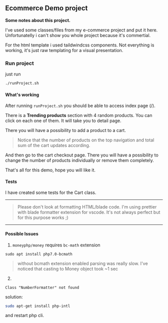 ## Ecommerce Demo project


**Some notes about this project.**

I've used some classes/files from my e-commerce project and put it here. Unfortunatelly i can't show you whole project because it's commertial.


For the html template i used taildwindcss components. Not everything is working, it's just raw templating for a visual presentation.

### Run project

just run

```bash
./runProject.sh
```


#### What's working
After running `runProject.sh` you should be able to access index page (/). 

There is a **Trending products** section with 4 random products. You can click on each one of them. It will take you to detail page.

There you will have a possibility to add a product to a cart.

> Notice that the number of products on the top navigation and total sum of the cart updates according.

And then go to the cart checkout page. There you will have a possibility to change the number of products individually or remove them completely.

That's all for this demo, hope you will like it.


#### Tests
I have created some tests for the Cart class.

_____
> Please don't look at formatting HTML/blade code. I'm using prettier with blade formatter extension for vscode. It's not always perfect but for this purpose works ;)
_____

#### Possible Issues

1. `moneyphp/money` requires `bc-math` extension

`sudo apt install php7.0-bcmath`

> without bcmath extension enabled parsing was really slow. I've noticed that casting to Money object took ~1 sec

2. 
`Class "NumberFormatter" not found`

solution: 

```bash
sudo apt-get install php-intl
```

and restart php cli.